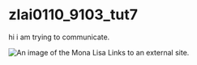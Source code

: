 # zlai0110_9103_tut7
hi i am trying to communicate.

![An image of the Mona Lisa](https://placekitten.com/200/300)
Links to an external site.